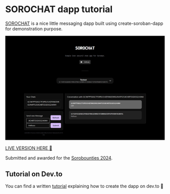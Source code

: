 # SOROCHAT dapp tutorial

[SOROCHAT](https://github.com/benjaminsalon/sorochat) is a nice little messaging dapp built using create-soroban-dapp for demonstration purpose. 

![SOROCHAT Preview](sorochat.png)

[LIVE VERSION HERE 🕺](https://sorochat.vercel.app/)

Submitted and awarded for the [Sorobounties 2024](https://github.com/stellar/sorobounties/discussions/8).

## Tutorial on Dev.to

You can find a written [tutorial](https://dev.to/benjaminsalon/sorochat-how-to-build-a-simple-chat-dapp-using-create-soroban-dapp-295l) explaining how to create the dapp on dev.to 🚀
